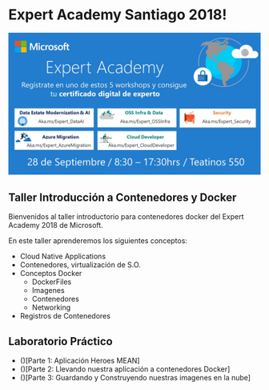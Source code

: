 # Expert Academy Santiago 2018!

 <img width='' src='images/banner.png'/> 

## Taller Introducción a Contenedores y Docker

Bienvenidos al taller introductorio para contenedores docker del Expert Academy 2018 de Microsoft.

En este taller aprenderemos los siguientes conceptos:

*   Cloud Native Applications
*   Contenedores, virtualización de S.O.
*   Conceptos Docker
    *   DockerFiles
    *   Imagenes
    *   Contenedores
    *   Networking
*   Registros de Contenedores

## Laboratorio Práctico
*   ()[Parte 1: Aplicación Heroes MEAN]
*   ()[Parte 2: Llevando nuestra aplicación a contenedores Docker]
*   ()[Parte 3: Guardando y Construyendo nuestras imagenes en la nube]